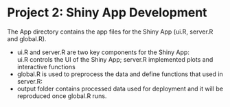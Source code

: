# Project 2: Shiny App Development

The App directory contains the app files for the Shiny App (ui.R, server.R and global.R).
 - ui.R and server.R are two key components for the Shiny App:     
       ui.R controls the UI of the Shiny App;
       server.R implemented plots and interactive functions
 - global.R is used to preprocess the data and define functions that used in server.R:
 - output folder contains processed data used for deployment and it will be reproduced once global.R runs.
